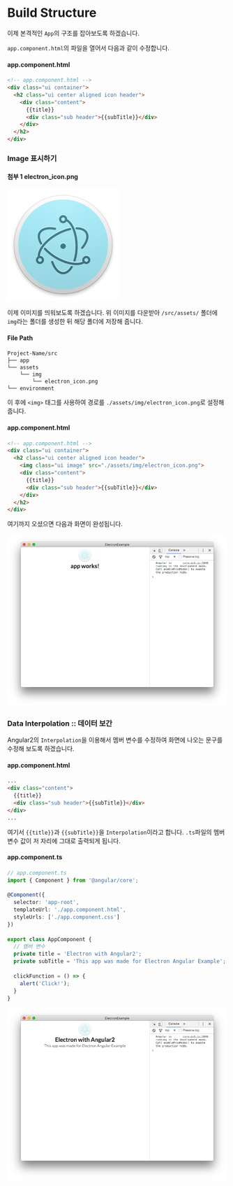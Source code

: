 # Build Structure
이제 본격적인 `App`의 구조를 잡아보도록 하겠습니다.

`app.component.html`의 파일을 열어서 다음과 같이 수정합니다.

#### app.component.html
```html
<!-- app.component.html -->
<div class="ui container">
  <h2 class="ui center aligned icon header">
    <div class="content">
      {{title}}
      <div class="sub header">{{subTitle}}</div>
    </div>
  </h2>
</div>
```
### Image 표시하기
#### 첨부 1 electron_icon.png
![](./assets/img/electron_icon.png)

이제 이미지를 띄워보도록 하겠습니다. 위 이미지를 다운받아 `/src/assets/` 폴더에 `img`라는 폴더를 생성한 뒤 해당 폴더에 저장해 줍니다.

#### File Path
```
Project-Name/src
├── app
└── assets
    └── img
        └── electron_icon.png
└── environment
```

이 후에 `<img>` 태그를 사용하여 경로를 `./assets/img/electron_icon.png`로 설정해 줍니다.

#### app.component.html
```html
<!-- app.component.html -->
<div class="ui container">
  <h2 class="ui center aligned icon header">
    <img class="ui image" src="./assets/img/electron_icon.png">
    <div class="content">
      {{title}}
      <div class="sub header">{{subTitle}}</div>
    </div>
  </h2>
</div>
```

여기까지 오셨으면 다음과 화면이 완성됩니다.

![](./assets/capture/addImg.png)

### Data Interpolation :: 데이터 보간
Angular2의 `Interpolation`을 이용해서 멤버 변수를 수정하여 화면에 나오는 문구를 수정해 보도록 하겠습니다.

#### app.component.html
```html
...
<div class="content">
  {{title}}
  <div class="sub header">{{subTitle}}</div>
</div>
...
```
여기서 `{{title}}`과 `{{subTitle}}`을 `Interpolation`이라고 합니다. `.ts`파일의 멤버 변수 값이 저 자리에 그대로 출력되게 됩니다.

#### app.component.ts
```typescript
// app.component.ts
import { Component } from '@angular/core';

@Component({
  selector: 'app-root',
  templateUrl: './app.component.html',
  styleUrls: ['./app.component.css']
})

export class AppComponent {
  // 멤버 변수
  private title = 'Electron with Angular2';
  private subTitle = 'This app was made for Electron Angular Example';

  clickFunction = () => {
    alert('Click!');
  }
}
```

![](./assets/capture/Interpolation.png)
